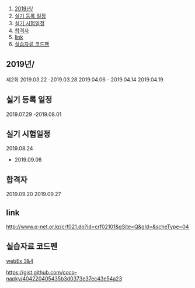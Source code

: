
1. [2019년/](#2019년)
2. [실기 등록 일정](#실기-등록-일정)
3. [실기 시험일정](#실기-시험일정)
4. [합격자](#합격자)
5. [link](#link)
6. [실습자료 코드펜](#실습자료-코드펜)

## 2019년/
제2회	2019.03.22
-2019.03.28	2019.04.06 - 2019.04.14	2019.04.19	

## 실기 등록 일정
2019.07.29
-2019.08.01	

## 실기 시험일정
2019.08.24
- 2019.09.06	


## 합격자
2019.09.20
2019.09.27

## link
http://www.q-net.or.kr/crf021.do?id=crf02101&gSite=Q&gId=&scheType=04

## 실습자료 코드펜
[webEx 3&4](https://codepen.io/leetony/project/editor/DdeyKG)

https://gist.github.com/coco-napky/404220405435b3d0373e37ec43e54a23